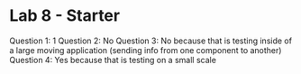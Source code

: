 # Lab 8 - Starter
Question 1: 1
Question 2: No
Question 3: No because that is testing inside of a large moving application 
    (sending info from one component to another)
Question 4: Yes because that is testing on a small scale
